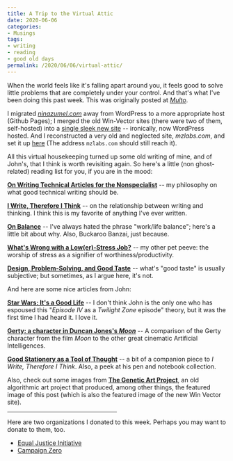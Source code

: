 ```yaml
---
title: A Trip to the Virtual Attic
date: 2020-06-06
categories:
- Musings
tags:
- writing
- reading
- good old days
permalink: /2020/06/06/virtual-attic/
---
```


When the world feels like it's falling apart around you, it feels good to solve little problems that are completely under your control. And that's what I've been doing this past week. This was originally posted at [*Multo*](https://multoghost.wordpress.com/2020/06/06/a-trip-to-the-virtual-attic/).

I migrated <a href="https://ninazumel.com/"><em>ninazumel.com</em></a> away from WordPress to a more appropriate host (Github Pages); I merged the old Win-Vector sites (there were two of them, self-hosted) into a <a href="https://win-vector.com/">single sleek new site</a> -- ironically, now WordPress hosted. And I reconstructed a very old and neglected site, <em>mzlabs.com</em>, and set it up <a href="https://johnmount.github.io/mzlabs/">here</a> (The address <code>mzlabs.com</code> should still reach it).

All this virtual housekeeping turned up some old writing of mine, and of John's, that I think is worth revisiting again. So here's a little (non ghost-related) reading list for you, if you are in the mood:

<a href="https://ninazumel.com/2012/09/04/on-writing-technical-articles-for-the-nonspecialist/"><strong>On Writing Technical Articles for the Nonspecialist</strong></a> -- my philosophy on what good technical writing should be.

<a href="https://ninazumel.com/2012/10/11/i-write-therefore-i-think/"><strong>I Write, Therefore I Think</strong></a> -- on the relationship between writing and thinking. I think this is my favorite of anything I've ever written.

<a href="https://ninazumel.com/2012/12/18/on-balance/"><strong>On Balance</strong></a> -- I've always hated the phrase "work/life balance"; here's a little bit about why. Also, Buckaroo Banzai, just because.

<a href="https://ninazumel.com/2013/01/05/whats-wrong-with-a-lower-stress-job/"><strong>What's Wrong with a Low(er)-Stress Job?</strong></a> -- my other pet peeve: the worship of stress as a signifier of worthiness/productivity.

<a href="https://ninazumel.com/2014/11/25/design-problem-solving-and-good-taste/"><strong>Design, Problem-Solving, and Good Taste</strong></a> -- what's "good taste" is usually subjective; but sometimes, as I argue here, it's not.

And here are some nice articles from John:

<a href="https://johnmount.github.io/mzlabs/JMWriting/StarWars.html"><strong>Star Wars: It's a Good Life</strong></a> -- I don't think John is the only one who has espoused this "<em>Episode IV</em> as a <em>Twilight Zone</em> episode" theory, but it was the first time I had heard it. I love it.

<a href="https://johnmount.github.io/mzlabs/JMWriting/Gerty.html"><strong>Gerty: a character in Duncan Jones's <em>Moon</em></strong></a> -- A comparison of the Gerty character from the film <em>Moon</em> to the other great cinematic Artificial Intelligences.

<a href="https://johnmount.github.io/mzlabs/JMWriting/Stationery.html"><strong>Good Stationery as a Tool of Thought</strong></a> -- a bit of a companion piece to <em>I Write, Therefore I Think</em>. Also, a peek at his pen and notebook collection. 

Also, check out some images from <a href="https://johnmount.github.io/mzlabs/GeneticArt/"><strong>The Genetic Art Project</strong></a>, an old algorithmic art project that produced, among other things, the featured image of this post (which is also the featured image of the new Win Vector site).

<hr width="50%/" />

Here are two organizations I donated to this week. Perhaps you may want to donate to them, too.

<ul>
	<li><a href="https://eji.org/">Equal Justice Initiative</a></li>
	<li><a href="https://www.joincampaignzero.org/#vision">Campaign Zero</a></li>
</ul>




